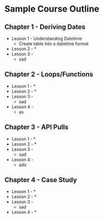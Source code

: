 # Sample Course Outline


## Chapter 1 - Deriving Dates
* Lesson 1 - Understanding Datetime
	* Create table into a datetime format
* Lesson 2 - 
	* 
* Lesson 3 - 
	* sad

	
## Chapter 2 - Loops/Functions
* Lesson 1 - 
	* 
* Lesson 2 -
	* 
* Lesson 3 - 
	* sad
* Lesson 4 - 
	*  as

	
## Chapter 3 - API Pulls
* Lesson 1 - 
	* 
* Lesson 2 -
	* 
* Lesson 3 - 
	* sad
* Lesson 4 - 
	* ads

	
## Chapter 4 - Case Study
* Lesson 1 - 
	* 
* Lesson 2 -
	* 
* Lesson 3 - 
	* sad
* Lesson 4 - 
	* 